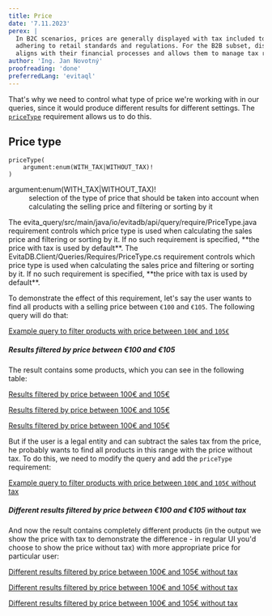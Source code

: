 ```yaml
---
title: Price
date: '7.11.2023'
perex: |
  In B2C scenarios, prices are generally displayed with tax included to give consumers the total purchase cost upfront, 
  adhering to retail standards and regulations. For the B2B subset, displaying prices without tax is critical as it 
  aligns with their financial processes and allows them to manage tax reclaim separately.
author: 'Ing. Jan Novotný'
proofreading: 'done'
preferredLang: 'evitaql'
---
```


That's why we need to control what type of price we're working with in our queries, since it would produce different 
results for different settings. The [`priceType`](../requirements/price.md#price-type) requirement allows us to do this.

## Price type

```evitaql-syntax
priceType(
    argument:enum(WITH_TAX|WITHOUT_TAX)!
)
```

<dl>
    <dt>argument:enum(WITH_TAX|WITHOUT_TAX)!</dt>
    <dd>
        selection of the type of price that should be taken into account when calculating the selling price and 
        filtering or sorting by it
    </dd>
</dl>

<LanguageSpecific to="java,evitaql,rest,graphql">
The <SourceClass>evita_query/src/main/java/io/evitadb/api/query/require/PriceType.java</SourceClass> requirement 
controls which price type is used when calculating the sales price and filtering or sorting by it. If no such 
requirement is specified, **the price with tax is used by default**.
</LanguageSpecific>
<LanguageSpecific to="csharp">
The <SourceClass>EvitaDB.Client/Queries/Requires/PriceType.cs</SourceClass> requirement 
controls which price type is used when calculating the sales price and filtering or sorting by it. If no such 
requirement is specified, **the price with tax is used by default**.
</LanguageSpecific>


To demonstrate the effect of this requirement, let's say the user wants to find all products with a selling price 
between `€100` and `€105`. The following query will do that:

<SourceCodeTabs requires="evita_functional_tests/src/test/resources/META-INF/documentation/evitaql-init.java" langSpecificTabOnly>

[Example query to filter products with price between `100€` and `105€`](/documentation/user/en/query/requirements/examples/price/price-type.evitaql)

</SourceCodeTabs>

<Note type="info">

<NoteTitle toggles="true">

##### Results filtered by price between €100 and €105

</NoteTitle>

The result contains some products, which you can see in the following table:

<LanguageSpecific to="evitaql,java,csharp">

<MDInclude>[Results filtered by price between 100€ and 105€](/documentation/user/en/query/requirements/examples/price/price-type.evitaql.md)</MDInclude>

</LanguageSpecific>
<LanguageSpecific to="graphql">

<MDInclude sourceVariable="data.queryProduct.recordPage">[Results filtered by price between 100€ and 105€](/documentation/user/en/query/requirements/examples/price/price-type.graphql.json.md)</MDInclude>

</LanguageSpecific>
<LanguageSpecific to="rest">

<MDInclude sourceVariable="recordPage">[Results filtered by price between 100€ and 105€](/documentation/user/en/query/requirements/examples/price/price-type.rest.json.md)</MDInclude>

</LanguageSpecific>

</Note>

But if the user is a legal entity and can subtract the sales tax from the price, he probably wants to find all products
in this range with the price without tax. To do this, we need to modify the query and add the `priceType` requirement:

<SourceCodeTabs requires="evita_functional_tests/src/test/resources/META-INF/documentation/evitaql-init.java" langSpecificTabOnly>

[Example query to filter products with price between `100€` and `105€` without tax](/documentation/user/en/query/requirements/examples/price/price-type-without-tax.evitaql)

</SourceCodeTabs>

<Note type="info">

<NoteTitle toggles="true">

##### Different results filtered by price between €100 and €105 without tax

</NoteTitle>

And now the result contains completely different products (in the output we show the price with tax to demonstrate the 
difference - in regular UI you'd choose to show the price without tax) with more appropriate price for particular user:

<LanguageSpecific to="evitaql,java,csharp">

<MDInclude>[Different results filtered by price between 100€ and 105€ without tax](/documentation/user/en/query/requirements/examples/price/price-type-without-tax.evitaql.md)</MDInclude>

</LanguageSpecific>
<LanguageSpecific to="graphql">

<MDInclude sourceVariable="data.queryProduct.recordPage">[Different results filtered by price between 100€ and 105€ without tax](/documentation/user/en/query/requirements/examples/price/price-type-without-tax.graphql.json.md)</MDInclude>

</LanguageSpecific>
<LanguageSpecific to="rest">

<MDInclude sourceVariable="recordPage">[Different results filtered by price between 100€ and 105€ without tax](/documentation/user/en/query/requirements/examples/price/price-type-without-tax.rest.json.md)</MDInclude>

</LanguageSpecific>

</Note>
